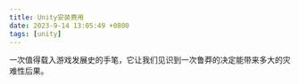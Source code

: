 ```yaml
---
title: Unity安装费用
date: 2023-9-14 13:05:49 +0800
tags: [unity]
---
```


一次值得载入游戏发展史的手笔，它让我们见识到一次鲁莽的决定能带来多大的灾难性后果。
